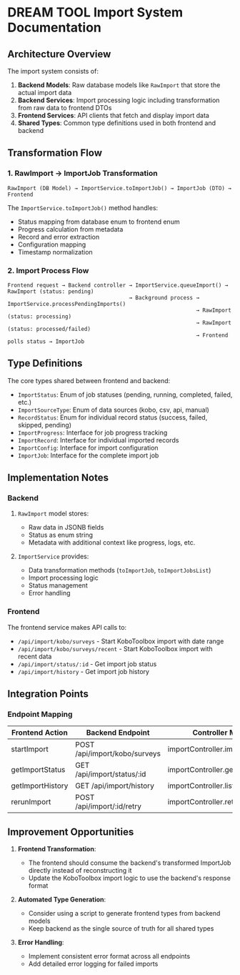 # DREAM TOOL Import System Documentation

## Architecture Overview

The import system consists of:

1. **Backend Models**: Raw database models like `RawImport` that store the actual import data
2. **Backend Services**: Import processing logic including transformation from raw data to frontend DTOs
3. **Frontend Services**: API clients that fetch and display import data
4. **Shared Types**: Common type definitions used in both frontend and backend

## Transformation Flow

### 1. RawImport → ImportJob Transformation

```
RawImport (DB Model) → ImportService.toImportJob() → ImportJob (DTO) → Frontend
```

The `ImportService.toImportJob()` method handles:
- Status mapping from database enum to frontend enum
- Progress calculation from metadata
- Record and error extraction
- Configuration mapping
- Timestamp normalization

### 2. Import Process Flow

```
Frontend request → Backend controller → ImportService.queueImport() → RawImport (status: pending)
                                      → Background process → ImportService.processPendingImports()
                                                           → RawImport (status: processing)
                                                           → RawImport (status: processed/failed)
                                                           → Frontend polls status → ImportJob
```

## Type Definitions

The core types shared between frontend and backend:

- `ImportStatus`: Enum of job statuses (pending, running, completed, failed, etc.)
- `ImportSourceType`: Enum of data sources (kobo, csv, api, manual)
- `RecordStatus`: Enum for individual record status (success, failed, skipped, pending)
- `ImportProgress`: Interface for job progress tracking
- `ImportRecord`: Interface for individual imported records
- `ImportConfig`: Interface for import configuration
- `ImportJob`: Interface for the complete import job

## Implementation Notes

### Backend

1. `RawImport` model stores:
   - Raw data in JSONB fields
   - Status as enum string
   - Metadata with additional context like progress, logs, etc.

2. `ImportService` provides:
   - Data transformation methods (`toImportJob`, `toImportJobsList`)
   - Import processing logic
   - Status management
   - Error handling

### Frontend

The frontend service makes API calls to:
- `/api/import/kobo/surveys` - Start KoboToolbox import with date range
- `/api/import/kobo/surveys/recent` - Start KoboToolbox import with recent data
- `/api/import/status/:id` - Get import job status
- `/api/import/history` - Get import job history

## Integration Points

### Endpoint Mapping

| Frontend Action | Backend Endpoint | Controller Method |
|----------------|-----------------|------------------|
| startImport    | POST /api/import/kobo/surveys | importController.importFromKobo |
| getImportStatus | GET /api/import/status/:id | importController.getImportStatus |
| getImportHistory | GET /api/import/history | importController.listImports |
| rerunImport | POST /api/import/:id/retry | importController.retryImport |

## Improvement Opportunities

1. **Frontend Transformation**: 
   - The frontend should consume the backend's transformed ImportJob directly instead of reconstructing it
   - Update the KoboToolbox import logic to use the backend's response format

2. **Automated Type Generation**:
   - Consider using a script to generate frontend types from backend models
   - Keep backend as the single source of truth for all shared types

3. **Error Handling**:
   - Implement consistent error format across all endpoints
   - Add detailed error logging for failed imports
